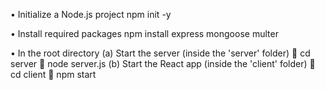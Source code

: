 •	Initialize a Node.js project
npm init -y

•	Install required packages
npm install express mongoose multer

•	In the root directory
(a)	Start the server (inside the 'server' folder)
	cd server
	node server.js
(b)	Start the React app (inside the 'client' folder)
	cd client
	npm start
